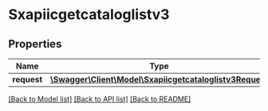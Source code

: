 # Sxapiicgetcataloglistv3

## Properties
Name | Type | Description | Notes
------------ | ------------- | ------------- | -------------
**request** | [**\Swagger\Client\Model\Sxapiicgetcataloglistv3Request**](Sxapiicgetcataloglistv3Request.md) |  | [optional] 

[[Back to Model list]](../README.md#documentation-for-models) [[Back to API list]](../README.md#documentation-for-api-endpoints) [[Back to README]](../README.md)


